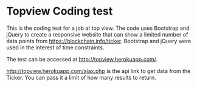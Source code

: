 # Topview Coding test

This is the coding test for a job at top view. The code uses Bootstrap and jQuery to create a responsive website that can show a limited number of data points from https://blockchain.info/ticker. Bootstrap and jQuery were used in the interest of time constraints. 

The test can be accessed at http://topview.herokuapp.com/.

http://topview.herokuapp.com/ajax.php  is the api link to get data from the Ticker. You can pass it a limit of how many results to return. 